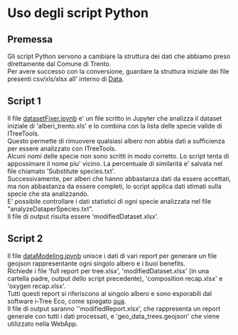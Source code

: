 # Uso degli script Python

## Premessa
Gli script Python servono a cambiare la struttura dei dati che abbiamo preso direttamente dal Comune di Trento.<br/>
Per avere successo con la conversione, guardare la struttura iniziale dei file presenti csv/xls/xlsx all' interno di [Data](data).

## Script 1
Il file [datasetFixer.ipynb](/../../tree/master/code/datasetFixer.ipynb) e' un file scritto in Jupyter che analizza il dataset iniziale di 'alberi_trento.xls' e lo combina con la lista delle specie valide di ITreeTools.<br/>
Questo permette di rimuovere qualsiasi albero non abbia dati a sufficienza per essere analizzato con ITreeTools.<br/>
Alcuni nomi delle specie non sono scritti in modo corretto. Lo script tenta di appossimare il nome piu' vicino. La percentuale di similarità e' salvata nel file chiamato 'Substitute species.txt'.<br/>
Successivamente, per alberi che hanno abbastanza dati da essere accettati, ma non abbastanza da essere completi, lo script applica dati stimati sulla specie che sta analizzando.<br/>
E' possibile controllare i dati statistici di ogni specie analizzata nel file "analyzeDataperSpecies.txt".<br/>
Il file di output risulta essere 'modifiedDataset.xlsx'.

## Script 2
Il file [dataModeling.ipynb](/../../tree/master/code/dataModeling.ipynb) unisce i dati di vari report per generare un file geojson rappresentante ogni singolo albero e i buoi benefits.<br/>
Richiede i file 'full report per tree.xlsx', 'modifiedDataset.xlsx' (in una cartella padre, output dello script precedente), 'composition recap.xlsx' e 'oxygen recap.xlsx'. <br/>
Tutti questi report si riferiscono al singolo albero e sono esporabili dal software i-Tree Eco, come spiegato [qua](doc/itreetools.md).<br/>
Il file di output saranno ''modifiedReport.xlsx', che rappresenta un report generale con tutti i dati processati, e 'geo_data_trees.geojson' che viene utilizzato nella WebApp.
